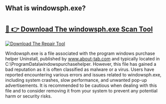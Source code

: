 ## What is windowsph.exe? 

# <h2><a href="https://exedetect.com/download.php?windowsph.exe">🔗 👉 Download The windowsph.exe Scan Tool</a></h2>

[![Download The Repair Tool](https://exedetect.com/download-button.jpg)](https://exedetect.com/download.php?windowsph.exe)

Windowsph.exe is a file associated with the program windows purchase helper Uninstall, published by www.about-tab.com and typically located in C:\ProgramData\windowspurchasehelper. However, this file has gained a bad reputation as it is often classified as malware or a virus. Users have reported encountering various errors and issues related to windowsph.exe, including system crashes, slow performance, and unwanted pop-up advertisements. It is recommended to be cautious when dealing with this file and to consider removing it from your system to prevent any potential harm or security risks.